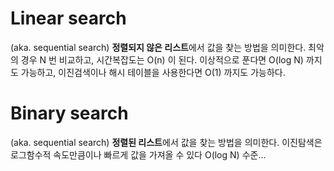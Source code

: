 # Linear search

(aka. sequential search) **정렬되지 않은 리스트**에서 값을 찾는 방법을 의미한다. 최악의 경우 N 번 비교하고, 시간복잡도는 O(n) 이 된다. 이상적으로 푼다면 O(log N) 까지도 가능하고, 이진검색이나 해시 테이블을 사용한다면 O(1) 까지도 가능하다.

# Binary search

(aka. sequential search) **정렬된 리스트**에서 값을 찾는 방법을 의미한다. 이진탐색은 로그함수적 속도만큼이나 빠르게 값을 가져올 수 있다 O(log N) 수준...
